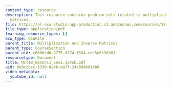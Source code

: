 ```yaml
---
content_type: resource
description: This resource contains problem sets related to multiplication and inverse
  matrices.
file: https://ol-ocw-studio-app-production.s3.amazonaws.com/courses/18-06sc-linear-algebra-fall-2011/8e9ccbcc13300a9bda7f24a684bd16b6_MIT18_06SCF11_Ses1.3prob.pdf
file_type: application/pdf
learning_resource_types: []
ocw_type: OCWFile
parent_title: Multiplication and Inverse Matrices
parent_type: CourseSection
parent_uid: c6606cdd-9775-d774-f694-cdc5e6c30381
resourcetype: Document
title: MIT18_06SCF11_Ses1.3prob.pdf
uid: 8e9ccbcc-1330-0a9b-da7f-24a684bd16b6
video_metadata:
  youtube_id: null
---
```

